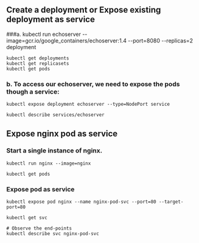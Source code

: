 ## Create a deployment or Expose existing deployment as service

###a. kubectl run echoserver --image=gcr.io/google_containers/echoserver:1.4 --port=8080 --replicas=2 deployment 
```
kubectl get deployments
kubectl get replicasets
kubectl get pods
```

### b. To access our echoserver, we need to expose the pods though a service:
```
kubectl expose deployment echoserver --type=NodePort service

kubectl describe services/echoserver
```

## Expose nginx pod as service

### Start a single instance of nginx.
```
kubectl run nginx --image=nginx

kubectl get pods 
```
### Expose pod as service
```
kubectl expose pod nginx --name nginx-pod-svc --port=80 --target-port=80 

kubectl get svc 

# Observe the end-points
kubectl describe svc nginx-pod-svc
```
